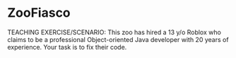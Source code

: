 # ZooFiasco
TEACHING EXERCISE/SCENARIO: This zoo has hired a 13 y/o Roblox who claims to be a professional Object-oriented Java developer with 20 years of experience. Your task is to fix their code. 
